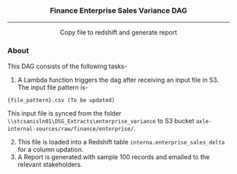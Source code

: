 <h3 align="center">Finance Enterprise Sales Variance DAG</h3>

---

<p align="center"> Copy file to redshift and generate report
    <br> 
</p>


### About <a name = "about"></a>

This DAG consists of the following tasks-
1. A Lambda function triggers the dag after receiving an input file in S3. The input file pattern is-
```
{file_pattern}.csv (To be updated)
```
This input file is synced from the folder ```\\stcsanisln01\DSG_Extracts\enterprise_variance``` to S3 bucket ```axle-internal-sources/raw/finance/enterprise/```.

2. This file is loaded into a Redshift table ```interna.enterprise_sales_delta``` for a column updation. 
3. A Report is generated with sample 100 records and emailed to the relevant stakeholders.